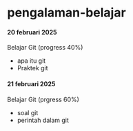 # pengalaman-belajar

#### **20 februari  2025**<br>
Belajar Git (progress 40%)
* apa itu git
* Praktek git

#### **21 februari  2025**<br>
Belajar Git (prgress 60%)
* soal git
* perintah dalam git
